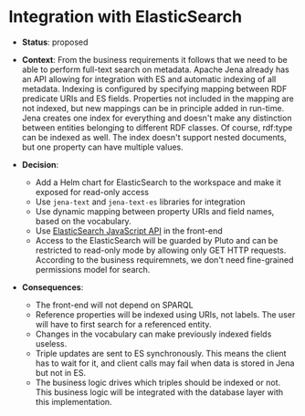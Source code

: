 # Integration with ElasticSearch

* **Status**: proposed

* **Context**: From the business requirements it follows that we need to be able 
to perform full-text search on metadata. Apache Jena already has an API allowing for
integration with ES and automatic indexing of all metadata.
Indexing is configured by specifying mapping between RDF predicate URIs and ES fields. 
Properties not included in the mapping are not indexed, but new mappings can be in principle added in run-time.
Jena creates one index for everything and doesn't make any distinction between entities belonging to different RDF classes. 
Of course, rdf:type can be indexed as well.
The index doesn't support nested documents, but one property can have multiple values.


* **Decision**: 
  * Add a Helm chart for ElasticSearch to the workspace and make it exposed for read-only access
  * Use `jena-text` and `jena-text-es` libraries for integration
  * Use dynamic mapping between property URIs and field names, based on the vocabulary. 
  * Use [ElasticSearch JavaScript API](https://www.elastic.co/guide/en/elasticsearch/client/javascript-api/current/index.html) in the front-end
  * Access to the ElasticSearch will be guarded by Pluto and can be restricted to read-only mode by allowing only GET HTTP requests. According to the business requiremnets, we don't need fine-grained permissions model for search.

* **Consequences**: 
  * The front-end will not depend on SPARQL
  * Reference properties will be indexed using URIs, not labels. The user will have to first search for a referenced entity.
  * Changes in the vocabulary can make previously indexed fields useless. 
  * Triple updates are sent to ES synchronously. This means the client has to wait for it, and client calls may fail when data is stored in Jena but not in ES.
  * The business logic drives which triples should be indexed or not. This business logic will be integrated with the database layer with this implementation.
